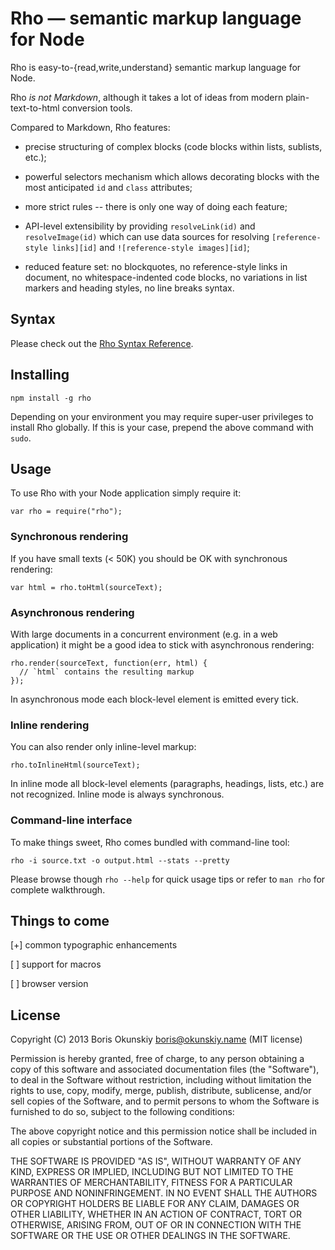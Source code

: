 # Rho — semantic markup language for Node

Rho is easy-to-{read,write,understand} semantic markup language for Node.

Rho *is not Markdown*, although it takes a lot of ideas from modern
plain-text-to-html conversion tools.

Compared to Markdown, Rho features:

  * precise structuring of complex blocks (code blocks within lists, sublists, etc.);

  * powerful selectors mechanism which allows decorating blocks with
    the most anticipated `id` and `class` attributes;

  * more strict rules -- there is only one way of doing each feature;

  * API-level extensibility by providing `resolveLink(id)` and `resolveImage(id)`
    which can use data sources for resolving `[reference-style links][id]` and
    `![reference-style images][id]`;

  * reduced feature set: no blockquotes, no reference-style links in document,
    no whitespace-indented code blocks, no variations in list markers and
    heading styles, no line breaks syntax.

## Syntax

Please check out the [Rho Syntax Reference](https://github.com/inca/rho/blob/master/SYNTAX.md).

## Installing

```
npm install -g rho
```

Depending on your environment you may require super-user privileges to install
Rho globally. If this is your case, prepend the above command with `sudo`.

## Usage

To use Rho with your Node application simply require it:

```
var rho = require("rho");
```

### Synchronous rendering

If you have small texts (< 50K) you should be OK with synchronous rendering:

```
var html = rho.toHtml(sourceText);
```

### Asynchronous rendering

With large documents in a concurrent environment (e.g. in a web application)
it might be a good idea to stick with asynchronous rendering:

```
rho.render(sourceText, function(err, html) {
  // `html` contains the resulting markup
});
```

In asynchronous mode each block-level element is emitted every tick.

### Inline rendering

You can also render only inline-level markup:

```
rho.toInlineHtml(sourceText);
```

In inline mode all block-level elements (paragraphs, headings, lists, etc.)
are not recognized. Inline mode is always synchronous.

### Command-line interface

To make things sweet, Rho comes bundled with command-line tool:

```
rho -i source.txt -o output.html --stats --pretty
```

Please browse though `rho --help` for quick usage tips or
refer to `man rho` for complete walkthrough.

## Things to come

[+] common typographic enhancements

[ ] support for macros

[ ] browser version

## License

Copyright (C) 2013 Boris Okunskiy <boris@okunskiy.name> (MIT license)

Permission is hereby granted, free of charge, to any person obtaining a copy
of this software and associated documentation files (the "Software"), to deal
in the Software without restriction, including without limitation the rights
to use, copy, modify, merge, publish, distribute, sublicense, and/or sell
copies of the Software, and to permit persons to whom the Software is furnished
to do so, subject to the following conditions:

The above copyright notice and this permission notice shall be included in all
copies or substantial portions of the Software.

THE SOFTWARE IS PROVIDED "AS IS", WITHOUT WARRANTY OF ANY KIND,
EXPRESS OR IMPLIED, INCLUDING BUT NOT LIMITED TO THE WARRANTIES
OF MERCHANTABILITY, FITNESS FOR A PARTICULAR PURPOSE AND NONINFRINGEMENT.
IN NO EVENT SHALL THE AUTHORS OR COPYRIGHT HOLDERS BE LIABLE FOR ANY CLAIM,
DAMAGES OR OTHER LIABILITY, WHETHER IN AN ACTION OF CONTRACT,
TORT OR OTHERWISE, ARISING FROM, OUT OF OR IN CONNECTION WITH THE SOFTWARE
OR THE USE OR OTHER DEALINGS IN THE SOFTWARE.